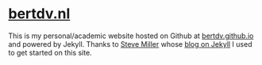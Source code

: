 [bertdv.nl](http://bertdv.nl)
============

This is my personal/academic website hosted on Github at [bertdv.github.io](http://bertdv.github.io) and powered by Jekyll. Thanks to [Steve Miller](http://svmiller.com) whose [blog on Jekyll](http://svmiller.com/blog/) I used to get started on this site.

